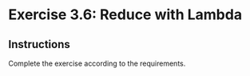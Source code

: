 # Exercise 3.6: Reduce with Lambda

## Instructions

Complete the exercise according to the requirements.
